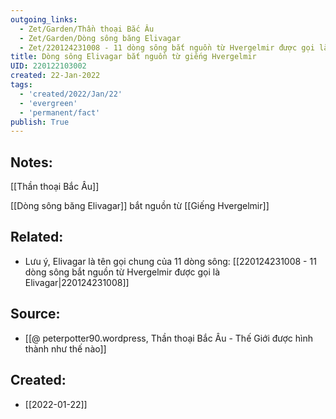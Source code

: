 ```yaml
---
outgoing_links:
  - Zet/Garden/Thần thoại Bắc Âu
  - Zet/Garden/Dòng sông băng Elivagar
  - Zet/220124231008 - 11 dòng sông bắt nguồn từ Hvergelmir được gọi là Elivagar
title: Dòng sông Elivagar bắt nguồn từ giếng Hvergelmir
UID: 220122103002
created: 22-Jan-2022
tags:
  - 'created/2022/Jan/22'
  - 'evergreen'
  - 'permanent/fact'
publish: True
---
```

## Notes:
[[Thần thoại Bắc Âu]]

[[Dòng sông băng Elivagar]] bắt nguồn từ [[Giếng Hvergelmir]]

## Related:
- Lưu ý, Elivagar là tên gọi chung của 11 dòng sông: [[220124231008 - 11 dòng sông bắt nguồn từ Hvergelmir được gọi là Elivagar|220124231008]]
## Source:
- [[@ peterpotter90.wordpress, Thần thoại Bắc Âu - Thế Giới được hình thành như thế nào]]


## Created:
- [[2022-01-22]]
